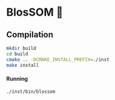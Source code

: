 # BlosSOM :blossom:

## Compilation
```sh
mkdir build
cd build
cmake .. -DCMAKE_INSTALL_PREFIX=./inst
make install
```

#### Running
```sh
./inst/bin/blossom
```